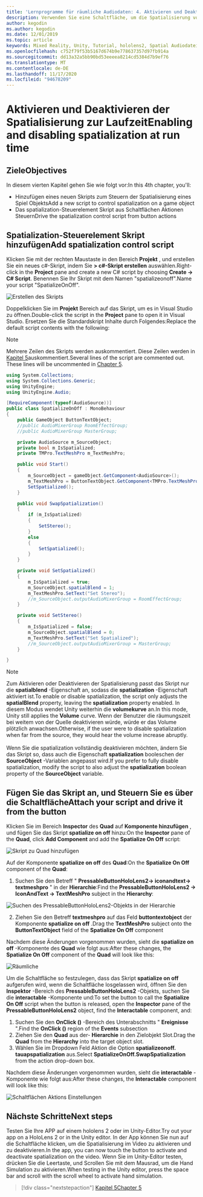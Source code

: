 ```yaml
---
title: 'Lernprogramme für räumliche Audiodaten: 4. Aktivieren und Deaktivieren räumlicher Audiowiedergabe zur Laufzeit'
description: Verwenden Sie eine Schaltfläche, um die Spatialisierung von Audiodaten zur Laufzeit zu aktivieren und zu deaktivieren.
author: kegodin
ms.author: kegodin
ms.date: 12/01/2019
ms.topic: article
keywords: Mixed Reality, Unity, Tutorial, hololens2, Spatial Audiodatei, mrtk, Mixed Reality Toolkit, UWP, Windows 10, HRTF, Head-Related Transfer Function, Reverb, Microsoft spatializer
ms.openlocfilehash: c752f79f53b5167d674b9e778637357d97fb914a
ms.sourcegitcommit: dd13a32a5bb90bd53eeeea8214cd5384d7b9ef76
ms.translationtype: MT
ms.contentlocale: de-DE
ms.lasthandoff: 11/17/2020
ms.locfileid: "94678209"
---
```

# <a name="enabling-and-disabling-spatialization-at-run-time"></a><span data-ttu-id="0b95e-105">Aktivieren und Deaktivieren der Spatialisierung zur Laufzeit</span><span class="sxs-lookup"><span data-stu-id="0b95e-105">Enabling and disabling spatialization at run time</span></span>

## <a name="objectives"></a><span data-ttu-id="0b95e-106">Ziele</span><span class="sxs-lookup"><span data-stu-id="0b95e-106">Objectives</span></span>
<span data-ttu-id="0b95e-107">In diesem vierten Kapitel gehen Sie wie folgt vor:</span><span class="sxs-lookup"><span data-stu-id="0b95e-107">In this 4th chapter, you'll:</span></span>
* <span data-ttu-id="0b95e-108">Hinzufügen eines neuen Skripts zum Steuern der Spatialisierung eines Spiel Objekts</span><span class="sxs-lookup"><span data-stu-id="0b95e-108">Add a new script to control spatialization on a game object</span></span>
* <span data-ttu-id="0b95e-109">Das spatialization-Steuerelement Skript aus Schaltflächen Aktionen Steuern</span><span class="sxs-lookup"><span data-stu-id="0b95e-109">Drive the spatialization control script from button actions</span></span>

## <a name="add-spatialization-control-script"></a><span data-ttu-id="0b95e-110">Spatialization-Steuerelement Skript hinzufügen</span><span class="sxs-lookup"><span data-stu-id="0b95e-110">Add spatialization control script</span></span>
<span data-ttu-id="0b95e-111">Klicken Sie mit der rechten Maustaste in den Bereich **Projekt** , und erstellen Sie ein neues c#-Skript, indem Sie **> c#-Skript erstellen** auswählen.</span><span class="sxs-lookup"><span data-stu-id="0b95e-111">Right-click in the **Project** pane and create a new C# script by choosing **Create -> C# Script**.</span></span> <span data-ttu-id="0b95e-112">Benennen Sie Ihr Skript mit dem Namen "spatializeonoff".</span><span class="sxs-lookup"><span data-stu-id="0b95e-112">Name your script "SpatializeOnOff".</span></span>

![Erstellen des Skripts](images/spatial-audio/create-script.png)

<span data-ttu-id="0b95e-114">Doppelklicken Sie im **Projekt** Bereich auf das Skript, um es in Visual Studio zu öffnen.</span><span class="sxs-lookup"><span data-stu-id="0b95e-114">Double-click the script in the **Project** pane to open it in Visual Studio.</span></span> <span data-ttu-id="0b95e-115">Ersetzen Sie die Standardskript Inhalte durch Folgendes:</span><span class="sxs-lookup"><span data-stu-id="0b95e-115">Replace the default script contents with the following:</span></span>

> [!NOTE]
> <span data-ttu-id="0b95e-116">Mehrere Zeilen des Skripts werden auskommentiert. Diese Zeilen werden in [Kapitel 5](unity-spatial-audio-ch5.md)auskommentiert.</span><span class="sxs-lookup"><span data-stu-id="0b95e-116">Several lines of the script are commented out. These lines will be uncommented in [Chapter 5](unity-spatial-audio-ch5.md).</span></span>

```c#
using System.Collections;
using System.Collections.Generic;
using UnityEngine;
using UnityEngine.Audio;

[RequireComponent(typeof(AudioSource))]
public class SpatializeOnOff : MonoBehaviour
{
    public GameObject ButtonTextObject;
    //public AudioMixerGroup RoomEffectGroup;
    //public AudioMixerGroup MasterGroup;

    private AudioSource m_SourceObject;
    private bool m_IsSpatialized;
    private TMPro.TextMeshPro m_TextMeshPro;

    public void Start()
    {
        m_SourceObject = gameObject.GetComponent<AudioSource>();
        m_TextMeshPro = ButtonTextObject.GetComponent<TMPro.TextMeshPro>();
        SetSpatialized();
    }

    public void SwapSpatialization()
    {
        if (m_IsSpatialized)
        {
            SetStereo();
        }
        else
        {
            SetSpatialized();
        }
    }

    private void SetSpatialized()
    {
        m_IsSpatialized = true;
        m_SourceObject.spatialBlend = 1;
        m_TextMeshPro.SetText("Set Stereo");
        //m_SourceObject.outputAudioMixerGroup = RoomEffectGroup;
    }

    private void SetStereo()
    {
        m_IsSpatialized = false;
        m_SourceObject.spatialBlend = 0;
        m_TextMeshPro.SetText("Set Spatialized");
        //m_SourceObject.outputAudioMixerGroup = MasterGroup;
    }

}
```

> [!NOTE]
> <span data-ttu-id="0b95e-117">Zum Aktivieren oder Deaktivieren der Spatialisierung passt das Skript nur die **spatialblend** -Eigenschaft an, sodass die **spatialization** -Eigenschaft aktiviert ist.</span><span class="sxs-lookup"><span data-stu-id="0b95e-117">To enable or disable spatialization, the script only adjusts the **spatialBlend** property, leaving the **spatialization** property enabled.</span></span> <span data-ttu-id="0b95e-118">In diesem Modus wendet Unity weiterhin die **volumekurve** an.</span><span class="sxs-lookup"><span data-stu-id="0b95e-118">In this mode, Unity still applies the **Volume** curve.</span></span> <span data-ttu-id="0b95e-119">Wenn der Benutzer die räumungszeit bei weitem von der Quelle deaktivieren würde, würde er das Volume plötzlich anwachsen.</span><span class="sxs-lookup"><span data-stu-id="0b95e-119">Otherwise, if the user were to disable spatialization when far from the source, they would hear the volume increase abruptly.</span></span> <br> <br>
> <span data-ttu-id="0b95e-120">Wenn Sie die spatialization vollständig deaktivieren möchten, ändern Sie das Skript so, dass auch die Eigenschaft **spatialization** booleschen der **SourceObject** -Variablen angepasst wird.</span><span class="sxs-lookup"><span data-stu-id="0b95e-120">If you prefer to fully disable spatialization, modify the script to also adjust the **spatialization** boolean property of the **SourceObject** variable.</span></span>

## <a name="attach-your-script-and-drive-it-from-the-button"></a><span data-ttu-id="0b95e-121">Fügen Sie das Skript an, und Steuern Sie es über die Schaltfläche</span><span class="sxs-lookup"><span data-stu-id="0b95e-121">Attach your script and drive it from the button</span></span>
<span data-ttu-id="0b95e-122">Klicken Sie im Bereich **Inspector** des **Quad** auf **Komponente hinzufügen** , und fügen Sie das Skript **spatialize on off** hinzu:</span><span class="sxs-lookup"><span data-stu-id="0b95e-122">On the **Inspector** pane of the **Quad**, click **Add Component** and add the **Spatialize On Off** script:</span></span>

![Skript zu Quad hinzufügen](images/spatial-audio/add-script-to-quad.png)

<span data-ttu-id="0b95e-124">Auf der Komponente **spatialize on off** des **Quad**:</span><span class="sxs-lookup"><span data-stu-id="0b95e-124">On the **Spatialize On Off** component of the **Quad**:</span></span>
1. <span data-ttu-id="0b95e-125">Suchen Sie den Betreff " **PressableButtonHoloLens2-> iconandtext-> textmeshpro** " in der **Hierarchie**:</span><span class="sxs-lookup"><span data-stu-id="0b95e-125">Find the **PressableButtonHoloLens2 -> IconAndText -> TextMeshPro** subject in the **Hierarchy**:</span></span>

![Suchen des PressableButtonHoloLens2-Objekts in der Hierarchie](images/spatial-audio/pressable-button-object.png)

2. <span data-ttu-id="0b95e-127">Ziehen Sie den Betreff **textmeshpro** auf das Feld **buttontextobject** der Komponente **spatialize on off** .</span><span class="sxs-lookup"><span data-stu-id="0b95e-127">Drag the **TextMeshPro** subject onto the **ButtonTextObject** field of the **Spatialize On Off** component</span></span>

<span data-ttu-id="0b95e-128">Nachdem diese Änderungen vorgenommen wurden, sieht die **spatialize on off** -Komponente des **Quad** wie folgt aus:</span><span class="sxs-lookup"><span data-stu-id="0b95e-128">After these changes, the **Spatialize On Off** component of the **Quad** will look like this:</span></span>

![Räumliche](images/spatial-audio/spatialize-on-off-basic.png)

<span data-ttu-id="0b95e-130">Um die Schaltfläche so festzulegen, dass das Skript **spatialize on off** aufgerufen wird, wenn die Schaltfläche losgelassen wird, öffnen Sie den **Inspektor** -Bereich des **PressableButtonHoloLens2** -Objekts, suchen Sie die **interactable** -Komponente und:</span><span class="sxs-lookup"><span data-stu-id="0b95e-130">To set the button to call the **Spatialize On Off** script when the button is released, open the **Inspector** pane of the **PressableButtonHoloLens2** object, find the **Interactable** component, and:</span></span>
1. <span data-ttu-id="0b95e-131">Suchen Sie den **OnClick ()** -Bereich des Unterabschnitts " **Ereignisse** ".</span><span class="sxs-lookup"><span data-stu-id="0b95e-131">Find the **OnClick ()** region of the **Events** subsection</span></span>
2. <span data-ttu-id="0b95e-132">Ziehen Sie den **Quad** aus der- **Hierarchie** in den Zielobjekt Slot.</span><span class="sxs-lookup"><span data-stu-id="0b95e-132">Drag the **Quad** from the **Hierarchy** into the target object slot.</span></span>
3. <span data-ttu-id="0b95e-133">Wählen Sie im Dropdown Feld Aktion die Option **spatializeonoff. tauapspatialization** aus.</span><span class="sxs-lookup"><span data-stu-id="0b95e-133">Select **SpatializeOnOff.SwapSpatialization** from the action drop-down box.</span></span>

<span data-ttu-id="0b95e-134">Nachdem diese Änderungen vorgenommen wurden, sieht die **interactable** -Komponente wie folgt aus:</span><span class="sxs-lookup"><span data-stu-id="0b95e-134">After these changes, the **Interactable** component will look like this:</span></span>

![Schaltflächen Aktions Einstellungen](images/spatial-audio/button-action-settings.png)

## <a name="next-steps"></a><span data-ttu-id="0b95e-136">Nächste Schritte</span><span class="sxs-lookup"><span data-stu-id="0b95e-136">Next steps</span></span>
<span data-ttu-id="0b95e-137">Testen Sie Ihre APP auf einem hololens 2 oder im Unity-Editor.</span><span class="sxs-lookup"><span data-stu-id="0b95e-137">Try out your app on a HoloLens 2 or in the Unity editor.</span></span> <span data-ttu-id="0b95e-138">In der App können Sie nun auf die Schaltfläche klicken, um die Spatialisierung im Video zu aktivieren und zu deaktivieren.</span><span class="sxs-lookup"><span data-stu-id="0b95e-138">In the app, you can now touch the button to activate and deactivate spatialization on the video.</span></span> <span data-ttu-id="0b95e-139">Wenn Sie im Unity-Editor testen, drücken Sie die Leertaste, und Scrollen Sie mit dem Mausrad, um die Hand Simulation zu aktivieren.</span><span class="sxs-lookup"><span data-stu-id="0b95e-139">When testing in the Unity editor, press the space bar and scroll with the scroll wheel to activate hand simulation.</span></span> 

> [!div class="nextstepaction"]
> [<span data-ttu-id="0b95e-140">Kapitel 5</span><span class="sxs-lookup"><span data-stu-id="0b95e-140">Chapter 5</span></span>](unity-spatial-audio-ch5.md) 

